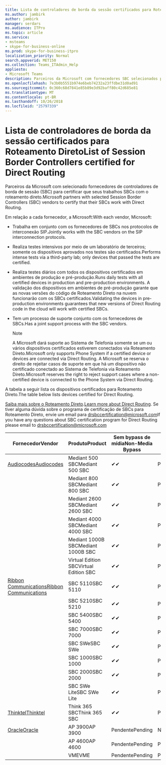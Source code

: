 ```yaml
---
title: Lista de controladores de borda da sessão certificados para Roteamento Direto
ms.author: jambirk
author: jambirk
manager: serdars
ms.audience: ITPro
ms.topic: article
ms.service:
- msteams
- skype-for-business-online
ms.prod: skype-for-business-itpro
localization_priority: Normal
search.appverid: MET150
ms.collection: Teams_ITAdmin_Help
appliesto:
- Microsoft Teams
description: Parceiros da Microsoft com fornecedores SBC selecionados para certificar a seus SBCs funcionam com o roteamento direto.
ms.openlocfilehash: 7e3b0b5551b974e6beb74232a23ffdbe31d0ad91
ms.sourcegitcommit: 0c360c68d7841e85b89e3d92baff80c42d685e81
ms.translationtype: MT
ms.contentlocale: pt-BR
ms.lasthandoff: 10/26/2018
ms.locfileid: "25797339"
---
```

# <a name="list-of-session-border-controllers-certified-for-direct-routing"></a><span data-ttu-id="815a3-103">Lista de controladores de borda da sessão certificados para Roteamento Direto</span><span class="sxs-lookup"><span data-stu-id="815a3-103">List of Session Border Controllers certified for Direct Routing</span></span>

<span data-ttu-id="815a3-104">Parceiros da Microsoft com selecionado fornecedores de controladores de borda de sessão (SBC) para certificar que seus trabalhos SBCs com o roteamento direto.</span><span class="sxs-lookup"><span data-stu-id="815a3-104">Microsoft partners with selected Session Border Controllers (SBC) vendors to certify that their SBCs work with Direct Routing.</span></span> 

<span data-ttu-id="815a3-105">Em relação a cada fornecedor, a Microsoft:</span><span class="sxs-lookup"><span data-stu-id="815a3-105">With each vendor, Microsoft:</span></span> 

- <span data-ttu-id="815a3-106">Trabalha em conjunto com os fornecedores de SBCs nos protocolos de interconexão SIP.</span><span class="sxs-lookup"><span data-stu-id="815a3-106">Jointly works with the SBC vendors on the SIP interconnection protocols.</span></span>
- <span data-ttu-id="815a3-107">Realiza testes intensivos por meio de um laboratório de terceiros; somente os dispositivos aprovados nos testes são certificados.</span><span class="sxs-lookup"><span data-stu-id="815a3-107">Performs intense tests via a third-party lab; only devices that passed the tests are certified.</span></span> 
- <span data-ttu-id="815a3-108">Realiza testes diários com todos os dispositivos certificados em ambientes de produção e pré-produção.</span><span class="sxs-lookup"><span data-stu-id="815a3-108">Runs daily tests with all certified devices in production and pre-production environments.</span></span> <span data-ttu-id="815a3-109">A validação dos dispositivos em ambientes de pré-produção garante que as novas versões do código de Roteamento Direto na nuvem funcionarão com os SBCs certificados.</span><span class="sxs-lookup"><span data-stu-id="815a3-109">Validating the devices in pre-production environments guarantees that new versions of Direct Routing code in the cloud will work with certified SBCs.</span></span> 
- <span data-ttu-id="815a3-110">Tem um processo de suporte conjunto com os fornecedores de SBCs.</span><span class="sxs-lookup"><span data-stu-id="815a3-110">Has a joint support process with the SBC vendors.</span></span>


  > [!NOTE]
  > <span data-ttu-id="815a3-111">A Microsoft dará suporte ao Sistema de Telefonia somente se um ou vários dispositivos certificados estiverem conectados via Roteamento Direto.</span><span class="sxs-lookup"><span data-stu-id="815a3-111">Microsoft only supports Phone System if a certified device or devices are connected via Direct Routing.</span></span> <span data-ttu-id="815a3-112">A Microsoft se reserva o direito de rejeitar casos de suporte em que há um dispositivo não certificado conectado ao Sistema de Telefonia via Roteamento Direto.</span><span class="sxs-lookup"><span data-stu-id="815a3-112">Microsoft reserves the right to reject support cases where a non-certified device is connected to the Phone System via Direct Routing.</span></span> 

<span data-ttu-id="815a3-113">A tabela a seguir lista os dispositivos certificados para Roteamento Direto.</span><span class="sxs-lookup"><span data-stu-id="815a3-113">The table below lists devices certified for Direct Routing.</span></span> 

<span data-ttu-id="815a3-114">[Saiba mais sobre o Roteamento Direto](https://aka.ms/dr).</span><span class="sxs-lookup"><span data-stu-id="815a3-114">[Learn more about Direct Routing](https://aka.ms/dr).</span></span> <span data-ttu-id="815a3-115">Se tiver alguma dúvida sobre o programa de certificação de SBCs para Roteamento Direto, envie um email para drsbccertification@microsoft.com</span><span class="sxs-lookup"><span data-stu-id="815a3-115">If you have any questions about SBC certification program for Direct Routing please email to drsbccertification@microsoft.com</span></span>


|                                                       <span data-ttu-id="815a3-116">Fornecedor</span><span class="sxs-lookup"><span data-stu-id="815a3-116">Vendor</span></span>                                                        |       <span data-ttu-id="815a3-117">Produto</span><span class="sxs-lookup"><span data-stu-id="815a3-117">Product</span></span>       | <span data-ttu-id="815a3-118">Sem bypass de mídia</span><span class="sxs-lookup"><span data-stu-id="815a3-118">Non-Media Bypass</span></span> | <span data-ttu-id="815a3-119">Bypass de mídia</span><span class="sxs-lookup"><span data-stu-id="815a3-119">Media Bypass</span></span> | <span data-ttu-id="815a3-120">Versão do software</span><span class="sxs-lookup"><span data-stu-id="815a3-120">Software Version</span></span> |
|---------------------------------------------------------------------------------------------------------------------|---------------------|------------------|--------------|------------------|
| [<span data-ttu-id="815a3-121">Audiocodes</span><span class="sxs-lookup"><span data-stu-id="815a3-121">Audiocodes</span></span>](https://www.audiocodes.com/solutions-products/products/products-for-microsoft-365/sbcs-media-gateways) |   <span data-ttu-id="815a3-122">Mediant 500 SBC</span><span class="sxs-lookup"><span data-stu-id="815a3-122">Mediant 500 SBC</span></span>   |     <span data-ttu-id="815a3-123">&#10004;</span><span class="sxs-lookup"><span data-stu-id="815a3-123">&#10004;</span></span>     |   <span data-ttu-id="815a3-124">Pendente</span><span class="sxs-lookup"><span data-stu-id="815a3-124">Pending</span></span>    |  <span data-ttu-id="815a3-125">7.20A.200.055</span><span class="sxs-lookup"><span data-stu-id="815a3-125">7.20A.200.055</span></span>   |
|                                                                                                                     |   <span data-ttu-id="815a3-126">Mediant 800 SBC</span><span class="sxs-lookup"><span data-stu-id="815a3-126">Mediant 800 SBC</span></span>   |     <span data-ttu-id="815a3-127">&#10004;</span><span class="sxs-lookup"><span data-stu-id="815a3-127">&#10004;</span></span>     |   <span data-ttu-id="815a3-128">Pendente</span><span class="sxs-lookup"><span data-stu-id="815a3-128">Pending</span></span>    |  <span data-ttu-id="815a3-129">7.20A.200.055</span><span class="sxs-lookup"><span data-stu-id="815a3-129">7.20A.200.055</span></span>   |
|                                                                                                                     |  <span data-ttu-id="815a3-130">Mediant 2600 SBC</span><span class="sxs-lookup"><span data-stu-id="815a3-130">Mediant 2600 SBC</span></span>   |     <span data-ttu-id="815a3-131">&#10004;</span><span class="sxs-lookup"><span data-stu-id="815a3-131">&#10004;</span></span>     |   <span data-ttu-id="815a3-132">Pendente</span><span class="sxs-lookup"><span data-stu-id="815a3-132">Pending</span></span>    |  <span data-ttu-id="815a3-133">7.20A.200.055</span><span class="sxs-lookup"><span data-stu-id="815a3-133">7.20A.200.055</span></span>   |
|                                                                                                                     |  <span data-ttu-id="815a3-134">Mediant 4000 SBC</span><span class="sxs-lookup"><span data-stu-id="815a3-134">Mediant 4000 SBC</span></span>   |     <span data-ttu-id="815a3-135">&#10004;</span><span class="sxs-lookup"><span data-stu-id="815a3-135">&#10004;</span></span>     |   <span data-ttu-id="815a3-136">Pendente</span><span class="sxs-lookup"><span data-stu-id="815a3-136">Pending</span></span>    |  <span data-ttu-id="815a3-137">7.20A.200.055</span><span class="sxs-lookup"><span data-stu-id="815a3-137">7.20A.200.055</span></span>   |
|                                                                                                                     | <span data-ttu-id="815a3-138">Mediant 1000B SBC</span><span class="sxs-lookup"><span data-stu-id="815a3-138">Mediant 1000B  SBC</span></span>  |     <span data-ttu-id="815a3-139">&#10004;</span><span class="sxs-lookup"><span data-stu-id="815a3-139">&#10004;</span></span>     |   <span data-ttu-id="815a3-140">Pendente</span><span class="sxs-lookup"><span data-stu-id="815a3-140">Pending</span></span>    |  <span data-ttu-id="815a3-141">7.20A.200.055</span><span class="sxs-lookup"><span data-stu-id="815a3-141">7.20A.200.055</span></span>   |
|                                                                                                                     | <span data-ttu-id="815a3-142">Virtual Edition SBC</span><span class="sxs-lookup"><span data-stu-id="815a3-142">Virtual Edition SBC</span></span> |     <span data-ttu-id="815a3-143">&#10004;</span><span class="sxs-lookup"><span data-stu-id="815a3-143">&#10004;</span></span>     |   <span data-ttu-id="815a3-144">Pendente</span><span class="sxs-lookup"><span data-stu-id="815a3-144">Pending</span></span>    |  <span data-ttu-id="815a3-145">7.20A.200.055</span><span class="sxs-lookup"><span data-stu-id="815a3-145">7.20A.200.055</span></span>   |
|  [<span data-ttu-id="815a3-146">Ribbon Communications</span><span class="sxs-lookup"><span data-stu-id="815a3-146">Ribbon Communications</span></span>](https://ribboncommunications.com/solutions/enterprise-solutions/microsoft-skype-business)  |      <span data-ttu-id="815a3-147">SBC 5110</span><span class="sxs-lookup"><span data-stu-id="815a3-147">SBC 5110</span></span>       |     <span data-ttu-id="815a3-148">&#10004;</span><span class="sxs-lookup"><span data-stu-id="815a3-148">&#10004;</span></span>     |   <span data-ttu-id="815a3-149">Pendente</span><span class="sxs-lookup"><span data-stu-id="815a3-149">Pending</span></span>    |       <span data-ttu-id="815a3-150">V6.2</span><span class="sxs-lookup"><span data-stu-id="815a3-150">V6.2</span></span>       |
|                                                                                                                     |      <span data-ttu-id="815a3-151">SBC 5210</span><span class="sxs-lookup"><span data-stu-id="815a3-151">SBC 5210</span></span>       |     <span data-ttu-id="815a3-152">&#10004;</span><span class="sxs-lookup"><span data-stu-id="815a3-152">&#10004;</span></span>     |   <span data-ttu-id="815a3-153">Pendente</span><span class="sxs-lookup"><span data-stu-id="815a3-153">Pending</span></span>    |       <span data-ttu-id="815a3-154">V6.2</span><span class="sxs-lookup"><span data-stu-id="815a3-154">V6.2</span></span>       |
|                                                                                                                     |      <span data-ttu-id="815a3-155">SBC 5400</span><span class="sxs-lookup"><span data-stu-id="815a3-155">SBC 5400</span></span>       |     <span data-ttu-id="815a3-156">&#10004;</span><span class="sxs-lookup"><span data-stu-id="815a3-156">&#10004;</span></span>     |   <span data-ttu-id="815a3-157">Pendente</span><span class="sxs-lookup"><span data-stu-id="815a3-157">Pending</span></span>    |       <span data-ttu-id="815a3-158">V6.2</span><span class="sxs-lookup"><span data-stu-id="815a3-158">V6.2</span></span>       |
|                                                                                                                     |      <span data-ttu-id="815a3-159">SBC 7000</span><span class="sxs-lookup"><span data-stu-id="815a3-159">SBC 7000</span></span>       |     <span data-ttu-id="815a3-160">&#10004;</span><span class="sxs-lookup"><span data-stu-id="815a3-160">&#10004;</span></span>     |   <span data-ttu-id="815a3-161">Pendente</span><span class="sxs-lookup"><span data-stu-id="815a3-161">Pending</span></span>    |       <span data-ttu-id="815a3-162">V6.2</span><span class="sxs-lookup"><span data-stu-id="815a3-162">V6.2</span></span>       |
|                                                                                                                     |       <span data-ttu-id="815a3-163">SBC SWe</span><span class="sxs-lookup"><span data-stu-id="815a3-163">SBC SWe</span></span>       |     <span data-ttu-id="815a3-164">&#10004;</span><span class="sxs-lookup"><span data-stu-id="815a3-164">&#10004;</span></span>     |   <span data-ttu-id="815a3-165">Pendente</span><span class="sxs-lookup"><span data-stu-id="815a3-165">Pending</span></span>    |       <span data-ttu-id="815a3-166">V6.2</span><span class="sxs-lookup"><span data-stu-id="815a3-166">V6.2</span></span>       |
|                                                                                                                     |      <span data-ttu-id="815a3-167">SBC 1000</span><span class="sxs-lookup"><span data-stu-id="815a3-167">SBC 1000</span></span>       |     <span data-ttu-id="815a3-168">&#10004;</span><span class="sxs-lookup"><span data-stu-id="815a3-168">&#10004;</span></span>     |   <span data-ttu-id="815a3-169">Pendente</span><span class="sxs-lookup"><span data-stu-id="815a3-169">Pending</span></span>    |      <span data-ttu-id="815a3-170">V7.0.2</span><span class="sxs-lookup"><span data-stu-id="815a3-170">V7.0.2</span></span>      |
|                                                                                                                     |      <span data-ttu-id="815a3-171">SBC 2000</span><span class="sxs-lookup"><span data-stu-id="815a3-171">SBC 2000</span></span>       |     <span data-ttu-id="815a3-172">&#10004;</span><span class="sxs-lookup"><span data-stu-id="815a3-172">&#10004;</span></span>     |   <span data-ttu-id="815a3-173">Pendente</span><span class="sxs-lookup"><span data-stu-id="815a3-173">Pending</span></span>    |      <span data-ttu-id="815a3-174">V7.0.2</span><span class="sxs-lookup"><span data-stu-id="815a3-174">V7.0.2</span></span>      |
|                                                                                                                     |    <span data-ttu-id="815a3-175">SBC SWe Lite</span><span class="sxs-lookup"><span data-stu-id="815a3-175">SBC SWe Lite</span></span>     |     <span data-ttu-id="815a3-176">&#10004;</span><span class="sxs-lookup"><span data-stu-id="815a3-176">&#10004;</span></span>     |   <span data-ttu-id="815a3-177">Pendente</span><span class="sxs-lookup"><span data-stu-id="815a3-177">Pending</span></span>    |      <span data-ttu-id="815a3-178">V7.0.4</span><span class="sxs-lookup"><span data-stu-id="815a3-178">V7.0.4</span></span>      |
|                     [<span data-ttu-id="815a3-179">Thinktel</span><span class="sxs-lookup"><span data-stu-id="815a3-179">Thinktel</span></span>](https://www.thinktel.ca/services/think-365/think-365-overview/)                      |    <span data-ttu-id="815a3-180">Think 365 SBC</span><span class="sxs-lookup"><span data-stu-id="815a3-180">Think 365 SBC</span></span>    |     <span data-ttu-id="815a3-181">&#10004;</span><span class="sxs-lookup"><span data-stu-id="815a3-181">&#10004;</span></span>     |   <span data-ttu-id="815a3-182">Pendente</span><span class="sxs-lookup"><span data-stu-id="815a3-182">Pending</span></span>    |       <span data-ttu-id="815a3-183">V1.4</span><span class="sxs-lookup"><span data-stu-id="815a3-183">V1.4</span></span>       |
|                     [<span data-ttu-id="815a3-184">Oracle</span><span class="sxs-lookup"><span data-stu-id="815a3-184">Oracle</span></span>](https://www.oracle.com/industries/communications/products/session-border-controller/index.html)                      |    <span data-ttu-id="815a3-185">AP 3900</span><span class="sxs-lookup"><span data-stu-id="815a3-185">AP 3900</span></span>       |   <span data-ttu-id="815a3-186">Pendente</span><span class="sxs-lookup"><span data-stu-id="815a3-186">Pending</span></span>    |   <span data-ttu-id="815a3-187">N/D</span><span class="sxs-lookup"><span data-stu-id="815a3-187">NA</span></span>   |   <span data-ttu-id="815a3-188">Pendente</span><span class="sxs-lookup"><span data-stu-id="815a3-188">Pending</span></span>    |
|                                                                                                                     |      <span data-ttu-id="815a3-189">AP 4600</span><span class="sxs-lookup"><span data-stu-id="815a3-189">AP 4600</span></span>         |    <span data-ttu-id="815a3-190">Pendente</span><span class="sxs-lookup"><span data-stu-id="815a3-190">Pending</span></span>    |   <span data-ttu-id="815a3-191">Pendente</span><span class="sxs-lookup"><span data-stu-id="815a3-191">Pending</span></span>    |      <span data-ttu-id="815a3-192">Pendente</span><span class="sxs-lookup"><span data-stu-id="815a3-192">Pending</span></span>      |
|                                                                                                                     |      <span data-ttu-id="815a3-193">VME</span><span class="sxs-lookup"><span data-stu-id="815a3-193">VME</span></span>             |    <span data-ttu-id="815a3-194">Pendente</span><span class="sxs-lookup"><span data-stu-id="815a3-194">Pending</span></span>    |   <span data-ttu-id="815a3-195">Pendente</span><span class="sxs-lookup"><span data-stu-id="815a3-195">Pending</span></span>    |      <span data-ttu-id="815a3-196">Pendente</span><span class="sxs-lookup"><span data-stu-id="815a3-196">Pending</span></span>      |
